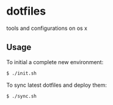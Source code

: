 # dotfiles

tools and configurations on os x

## Usage

To initial a complete new environment:

```bash
$ ./init.sh
```

To sync latest dotfiles and deploy them:

```bash
$ ./sync.sh
```
